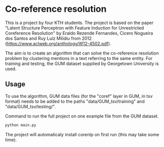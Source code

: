 # Co-reference resolution
This is a project by four KTH students. The project is based on the paper "Latent Structure Perceptron with Feature Induction for Unrestricted Coreference Resolution" by Eraldo Rezende Fernandes, Cicero Nogueira dos Santos and Ruy Luiz Milidiu from 2012 (https://www.aclweb.org/anthology/W12-4502.pdf). 

The aim is to create an algorithm that can solve the co-reference resolution problem by clustering mentions in a text referring to the same entity. For training and testing, the GUM dataset supplied by Georgetown University is used.

## Usage
To use the algorithm, GUM data files (for the "coref" layer in GUM, in tsv format) needs to be added to the paths "data/GUM_tsv/training" and "data/GUM_tsv/testing/". 

Command to run the full project on one example file from the GUM dataset. 
```bash
python main.py
```
The project will automaticaly install corenlp on first run (this may take some time).
